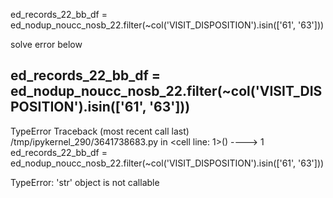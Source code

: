 ed_records_22_bb_df = ed_nodup_noucc_nosb_22.filter(~col('VISIT_DISPOSITION').isin(['61', '63']))

solve error below 


ed_records_22_bb_df = ed_nodup_noucc_nosb_22.filter(~col('VISIT_DISPOSITION').isin(['61', '63']))
---------------------------------------------------------------------------
TypeError                                 Traceback (most recent call last)
/tmp/ipykernel_290/3641738683.py in <cell line: 1>()
----> 1 ed_records_22_bb_df = ed_nodup_noucc_nosb_22.filter(~col('VISIT_DISPOSITION').isin(['61', '63']))

TypeError: 'str' object is not callable
